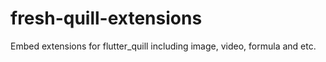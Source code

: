 # fresh-quill-extensions
Embed extensions for flutter_quill including image, video, formula and etc.
